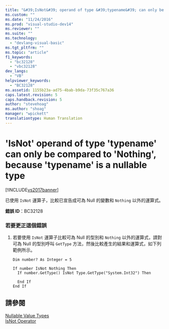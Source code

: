 ```yaml
---
title: "&#39;IsNot&#39; operand of type &#39;typename&#39; can only be compared to &#39;Nothing&#39;, because &#39;typename&#39; is a nullable type | Microsoft Docs"
ms.custom: ""
ms.date: "11/24/2016"
ms.prod: "visual-studio-dev14"
ms.reviewer: ""
ms.suite: ""
ms.technology: 
  - "devlang-visual-basic"
ms.tgt_pltfrm: ""
ms.topic: "article"
f1_keywords: 
  - "bc32128"
  - "vbc32128"
dev_langs: 
  - "VB"
helpviewer_keywords: 
  - "BC32128"
ms.assetid: 1155b23a-ad75-4bab-b9da-73f35c767a36
caps.latest.revision: 5
caps.handback.revision: 5
author: "stevehoag"
ms.author: "shoag"
manager: "wpickett"
translationtype: Human Translation
---
```

# &#39;IsNot&#39; operand of type &#39;typename&#39; can only be compared to &#39;Nothing&#39;, because &#39;typename&#39; is a nullable type
[!INCLUDE[vs2017banner](../../../csharp/includes/vs2017banner.md)]

已使用 `IsNot` 運算子，比較已宣告成可為 Null 的變數和 `Nothing` 以外的運算式。  
  
 **錯誤 ID**：BC32128  
  
### 若要更正這個錯誤  
  
1.  若要使用 `IsNot` 運算子比較可為 Null 的型別和 `Nothing` 以外的運算式，請對可為 Null 的型別呼叫 `GetType` 方法，然後比較產生的結果和運算式，如下列範例所示。  
  
    ```vb#  
    Dim number? As Integer = 5  
  
    If number IsNot Nothing Then  
      If number.GetType() IsNot Type.GetType("System.Int32") Then   
  
      End If  
    End If  
    ```  
  
## 請參閱  
 [Nullable Value Types](../../../visual-basic/programming-guide/language-features/data-types/nullable-value-types.md)   
 [IsNot Operator](../../../visual-basic/language-reference/operators/isnot-operator.md)